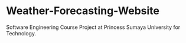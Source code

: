 # Weather-Forecasting-Website
Software Engineering Course Project at Princess Sumaya University for Technology.
